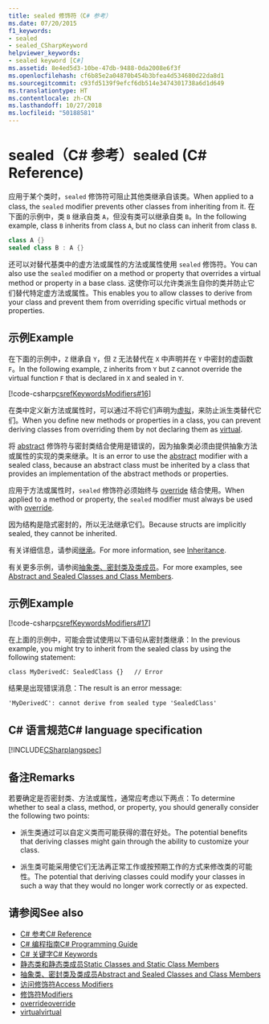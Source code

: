 ```yaml
---
title: sealed 修饰符（C# 参考）
ms.date: 07/20/2015
f1_keywords:
- sealed
- sealed_CSharpKeyword
helpviewer_keywords:
- sealed keyword [C#]
ms.assetid: 8e4ed5d3-10be-47db-9488-0da2008e6f3f
ms.openlocfilehash: cf6b85e2a04870b454b3bfea4d534680d22da8d1
ms.sourcegitcommit: c93fd5139f9efcf6db514e3474301738a6d1d649
ms.translationtype: HT
ms.contentlocale: zh-CN
ms.lasthandoff: 10/27/2018
ms.locfileid: "50188581"
---
```

# <a name="sealed-c-reference"></a><span data-ttu-id="39360-102">sealed（C# 参考）</span><span class="sxs-lookup"><span data-stu-id="39360-102">sealed (C# Reference)</span></span>

<span data-ttu-id="39360-103">应用于某个类时，`sealed` 修饰符可阻止其他类继承自该类。</span><span class="sxs-lookup"><span data-stu-id="39360-103">When applied to a class, the `sealed` modifier prevents other classes from inheriting from it.</span></span> <span data-ttu-id="39360-104">在下面的示例中，类 `B` 继承自类 `A`，但没有类可以继承自类 `B`。</span><span class="sxs-lookup"><span data-stu-id="39360-104">In the following example, class `B` inherits from class `A`, but no class can inherit from class `B`.</span></span>

```csharp
class A {}
sealed class B : A {}
```

<span data-ttu-id="39360-105">还可以对替代基类中的虚方法或属性的方法或属性使用 `sealed` 修饰符。</span><span class="sxs-lookup"><span data-stu-id="39360-105">You can also use the `sealed` modifier on a method or property that overrides a virtual method or property in a base class.</span></span> <span data-ttu-id="39360-106">这使你可以允许类派生自你的类并防止它们替代特定虚方法或属性。</span><span class="sxs-lookup"><span data-stu-id="39360-106">This enables you to allow classes to derive from your class and prevent them from overriding specific virtual methods or properties.</span></span>

## <a name="example"></a><span data-ttu-id="39360-107">示例</span><span class="sxs-lookup"><span data-stu-id="39360-107">Example</span></span>

<span data-ttu-id="39360-108">在下面的示例中，`Z` 继承自 `Y`，但 `Z` 无法替代在 `X` 中声明并在 `Y` 中密封的虚函数 `F`。</span><span class="sxs-lookup"><span data-stu-id="39360-108">In the following example, `Z` inherits from `Y` but `Z` cannot override the virtual function `F` that is declared in `X` and sealed in `Y`.</span></span>

[!code-csharp[csrefKeywordsModifiers#16](~/samples/snippets/csharp/VS_Snippets_VBCSharp/csrefKeywordsModifiers/CS/csrefKeywordsModifiers.cs#16)]

<span data-ttu-id="39360-109">在类中定义新方法或属性时，可以通过不将它们声明为[虚拟](virtual.md)，来防止派生类替代它们。</span><span class="sxs-lookup"><span data-stu-id="39360-109">When you define new methods or properties in a class, you can prevent deriving classes from overriding them by not declaring them as [virtual](virtual.md).</span></span>

<span data-ttu-id="39360-110">将 [abstract](abstract.md) 修饰符与密封类结合使用是错误的，因为抽象类必须由提供抽象方法或属性的实现的类来继承。</span><span class="sxs-lookup"><span data-stu-id="39360-110">It is an error to use the [abstract](abstract.md) modifier with a sealed class, because an abstract class must be inherited by a class that provides an implementation of the abstract methods or properties.</span></span>

<span data-ttu-id="39360-111">应用于方法或属性时，`sealed` 修饰符必须始终与 [override](override.md) 结合使用。</span><span class="sxs-lookup"><span data-stu-id="39360-111">When applied to a method or property, the `sealed` modifier must always be used with [override](override.md).</span></span>

<span data-ttu-id="39360-112">因为结构是隐式密封的，所以无法继承它们。</span><span class="sxs-lookup"><span data-stu-id="39360-112">Because structs are implicitly sealed, they cannot be inherited.</span></span>

<span data-ttu-id="39360-113">有关详细信息，请参阅[继承](../../programming-guide/classes-and-structs/inheritance.md)。</span><span class="sxs-lookup"><span data-stu-id="39360-113">For more information, see [Inheritance](../../programming-guide/classes-and-structs/inheritance.md).</span></span>

<span data-ttu-id="39360-114">有关更多示例，请参阅[抽象类、密封类及类成员](../../programming-guide/classes-and-structs/abstract-and-sealed-classes-and-class-members.md)。</span><span class="sxs-lookup"><span data-stu-id="39360-114">For more examples, see [Abstract and Sealed Classes and Class Members](../../programming-guide/classes-and-structs/abstract-and-sealed-classes-and-class-members.md).</span></span>

## <a name="example"></a><span data-ttu-id="39360-115">示例</span><span class="sxs-lookup"><span data-stu-id="39360-115">Example</span></span>

[!code-csharp[csrefKeywordsModifiers#17](~/samples/snippets/csharp/VS_Snippets_VBCSharp/csrefKeywordsModifiers/CS/csrefKeywordsModifiers.cs#17)]

<span data-ttu-id="39360-116">在上面的示例中，可能会尝试使用以下语句从密封类继承：</span><span class="sxs-lookup"><span data-stu-id="39360-116">In the previous example, you might try to inherit from the sealed class by using the following statement:</span></span>

`class MyDerivedC: SealedClass {}   // Error`

<span data-ttu-id="39360-117">结果是出现错误消息：</span><span class="sxs-lookup"><span data-stu-id="39360-117">The result is an error message:</span></span>

`'MyDerivedC': cannot derive from sealed type 'SealedClass'`

## <a name="c-language-specification"></a><span data-ttu-id="39360-118">C# 语言规范</span><span class="sxs-lookup"><span data-stu-id="39360-118">C# language specification</span></span>

[!INCLUDE[CSharplangspec](~/includes/csharplangspec-md.md)]

## <a name="remarks"></a><span data-ttu-id="39360-119">备注</span><span class="sxs-lookup"><span data-stu-id="39360-119">Remarks</span></span>

<span data-ttu-id="39360-120">若要确定是否密封类、方法或属性，通常应考虑以下两点：</span><span class="sxs-lookup"><span data-stu-id="39360-120">To determine whether to seal a class, method, or property, you should generally consider the following two points:</span></span>

- <span data-ttu-id="39360-121">派生类通过可以自定义类而可能获得的潜在好处。</span><span class="sxs-lookup"><span data-stu-id="39360-121">The potential benefits that deriving classes might gain through the ability to customize your class.</span></span>

- <span data-ttu-id="39360-122">派生类可能采用使它们无法再正常工作或按预期工作的方式来修改类的可能性。</span><span class="sxs-lookup"><span data-stu-id="39360-122">The potential that deriving classes could modify your classes in such a way that they would no longer work correctly or as expected.</span></span>

## <a name="see-also"></a><span data-ttu-id="39360-123">请参阅</span><span class="sxs-lookup"><span data-stu-id="39360-123">See also</span></span>

- [<span data-ttu-id="39360-124">C# 参考</span><span class="sxs-lookup"><span data-stu-id="39360-124">C# Reference</span></span>](../index.md)
- [<span data-ttu-id="39360-125">C# 编程指南</span><span class="sxs-lookup"><span data-stu-id="39360-125">C# Programming Guide</span></span>](../../programming-guide/index.md)
- [<span data-ttu-id="39360-126">C# 关键字</span><span class="sxs-lookup"><span data-stu-id="39360-126">C# Keywords</span></span>](index.md)
- [<span data-ttu-id="39360-127">静态类和静态类成员</span><span class="sxs-lookup"><span data-stu-id="39360-127">Static Classes and Static Class Members</span></span>](../../programming-guide/classes-and-structs/static-classes-and-static-class-members.md)
- [<span data-ttu-id="39360-128">抽象类、密封类及类成员</span><span class="sxs-lookup"><span data-stu-id="39360-128">Abstract and Sealed Classes and Class Members</span></span>](../../programming-guide/classes-and-structs/abstract-and-sealed-classes-and-class-members.md)
- [<span data-ttu-id="39360-129">访问修饰符</span><span class="sxs-lookup"><span data-stu-id="39360-129">Access Modifiers</span></span>](../../programming-guide/classes-and-structs/access-modifiers.md)
- [<span data-ttu-id="39360-130">修饰符</span><span class="sxs-lookup"><span data-stu-id="39360-130">Modifiers</span></span>](modifiers.md)
- [<span data-ttu-id="39360-131">override</span><span class="sxs-lookup"><span data-stu-id="39360-131">override</span></span>](override.md)
- [<span data-ttu-id="39360-132">virtual</span><span class="sxs-lookup"><span data-stu-id="39360-132">virtual</span></span>](virtual.md)